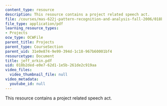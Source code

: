 ```yaml
---
content_type: resource
description: This resource contains a project related speech act.
file: /courses/mas-622j-pattern-recognition-and-analysis-fall-2006/018b2dede0e762d11e5b261de2c919aa_jeff_orkin.pdf
file_type: application/pdf
learning_resource_types:
- Projects
ocw_type: OCWFile
parent_title: Projects
parent_type: CourseSection
parent_uid: 31e0e874-9e99-394d-1c18-967b60001bf4
resourcetype: Document
title: jeff_orkin.pdf
uid: 018b2ded-e0e7-62d1-1e5b-261de2c919aa
video_files:
  video_thumbnail_file: null
video_metadata:
  youtube_id: null
---
```

This resource contains a project related speech act.

